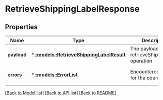 # RetrieveShippingLabelResponse

## Properties
Name | Type | Description | Notes
------------ | ------------- | ------------- | -------------
**payload** | [***::models::RetrieveShippingLabelResult**](RetrieveShippingLabelResult.md) | The payload for retrieveShippingLabel operation | [optional] [default to null]
**errors** | [***::models::ErrorList**](ErrorList.md) | Encountered errors for the operation. | [optional] [default to null]

[[Back to Model list]](../README.md#documentation-for-models) [[Back to API list]](../README.md#documentation-for-api-endpoints) [[Back to README]](../README.md)


